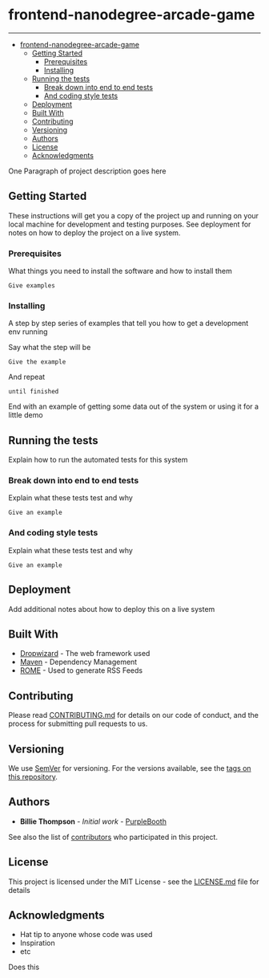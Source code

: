 # frontend-nanodegree-arcade-game
---------------------------------

<!-- TOC depthFrom:1 depthTo:6 withLinks:1 updateOnSave:1 orderedList:0 -->

- [frontend-nanodegree-arcade-game](#frontend-nanodegree-arcade-game)
	- [Getting Started](#getting-started)
		- [Prerequisites](#prerequisites)
		- [Installing](#installing)
	- [Running the tests](#running-the-tests)
		- [Break down into end to end tests](#break-down-into-end-to-end-tests)
		- [And coding style tests](#and-coding-style-tests)
	- [Deployment](#deployment)
	- [Built With](#built-with)
	- [Contributing](#contributing)
	- [Versioning](#versioning)
	- [Authors](#authors)
	- [License](#license)
	- [Acknowledgments](#acknowledgments)

<!-- /TOC -->

<!-- TODO --> One Paragraph of project description goes here

## Getting Started <!-- TODO -->

These instructions will get you a copy of the project up and running on your local machine for development and testing purposes. See deployment for notes on how to deploy the project on a live system.

### Prerequisites <!-- TODO -->

What things you need to install the software and how to install them

```
Give examples
```

### Installing <!-- TODO -->

A step by step series of examples that tell you how to get a development env running

Say what the step will be

```
Give the example
```

And repeat

```
until finished
```

End with an example of getting some data out of the system or using it for a little demo

## Running the tests <!-- TODO -->

Explain how to run the automated tests for this system

### Break down into end to end tests <!-- TODO -->

Explain what these tests test and why

```
Give an example
```

### And coding style tests <!-- TODO -->

Explain what these tests test and why

```
Give an example
```

## Deployment <!-- TODO -->

Add additional notes about how to deploy this on a live system

## Built With <!-- TODO -->

* [Dropwizard](http://www.dropwizard.io/1.0.2/docs/) - The web framework used
* [Maven](https://maven.apache.org/) - Dependency Management
* [ROME](https://rometools.github.io/rome/) - Used to generate RSS Feeds

## Contributing <!-- TODO -->

Please read [CONTRIBUTING.md](https://gist.github.com/PurpleBooth/b24679402957c63ec426) for details on our code of conduct, and the process for submitting pull requests to us.

## Versioning <!-- TODO -->

We use [SemVer](http://semver.org/) for versioning. For the versions available, see the [tags on this repository](https://github.com/your/project/tags).

## Authors <!-- TODO -->

* **Billie Thompson** - *Initial work* - [PurpleBooth](https://github.com/PurpleBooth)

See also the list of [contributors](https://github.com/your/project/contributors) who participated in this project.

## License <!-- TODO -->

This project is licensed under the MIT License - see the [LICENSE.md](LICENSE.md) file for details

## Acknowledgments <!-- TODO -->

* Hat tip to anyone whose code was used
* Inspiration
* etc


Does this
